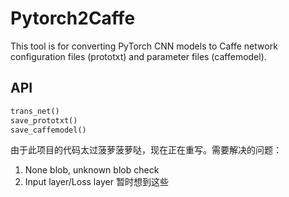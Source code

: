 # Pytorch2Caffe

This tool is for converting PyTorch CNN models to Caffe network configuration files (prototxt) and parameter files (caffemodel).


## API

```python
trans_net()
save_prototxt()
save_caffemodel()
```

由于此项目的代码太过菠萝菠萝哒，现在正在重写。需要解决的问题：
1. None blob, unknown blob check
2. Input layer/Loss layer
暂时想到这些